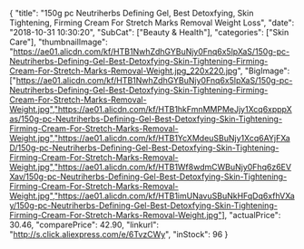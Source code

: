 {
	"title": "150g pc Neutriherbs Defining Gel, Best Detoxfying, Skin Tightening, Firming Cream For Stretch Marks Removal Weight Loss",
	"date": "2018-10-31 10:30:20",
	"SubCat": ["Beauty & Health"],
	"categories": ["Skin Care"],
	"thumbnailImage": "https://ae01.alicdn.com/kf/HTB1NwhZdhGYBuNjy0Fnq6x5lpXaS/150g-pc-Neutriherbs-Defining-Gel-Best-Detoxfying-Skin-Tightening-Firming-Cream-For-Stretch-Marks-Removal-Weight.jpg_220x220.jpg",
	"BigImage": ["https://ae01.alicdn.com/kf/HTB1NwhZdhGYBuNjy0Fnq6x5lpXaS/150g-pc-Neutriherbs-Defining-Gel-Best-Detoxfying-Skin-Tightening-Firming-Cream-For-Stretch-Marks-Removal-Weight.jpg","https://ae01.alicdn.com/kf/HTB1hkFmnMMPMeJjy1Xcq6xpppXas/150g-pc-Neutriherbs-Defining-Gel-Best-Detoxfying-Skin-Tightening-Firming-Cream-For-Stretch-Marks-Removal-Weight.jpg","https://ae01.alicdn.com/kf/HTB1YcXMdeuSBuNjy1Xcq6AYjFXaD/150g-pc-Neutriherbs-Defining-Gel-Best-Detoxfying-Skin-Tightening-Firming-Cream-For-Stretch-Marks-Removal-Weight.jpg","https://ae01.alicdn.com/kf/HTB1Wf8wdmCWBuNjy0Fhq6z6EVXav/150g-pc-Neutriherbs-Defining-Gel-Best-Detoxfying-Skin-Tightening-Firming-Cream-For-Stretch-Marks-Removal-Weight.jpg","https://ae01.alicdn.com/kf/HTB1imUNavuSBuNkHFqDq6xfhVXay/150g-pc-Neutriherbs-Defining-Gel-Best-Detoxfying-Skin-Tightening-Firming-Cream-For-Stretch-Marks-Removal-Weight.jpg"],
	"actualPrice": 30.46,
	"comparePrice": 42.90,
	"linkurl": "http://s.click.aliexpress.com/e/6TvzCWy",
	"inStock": 96
}
